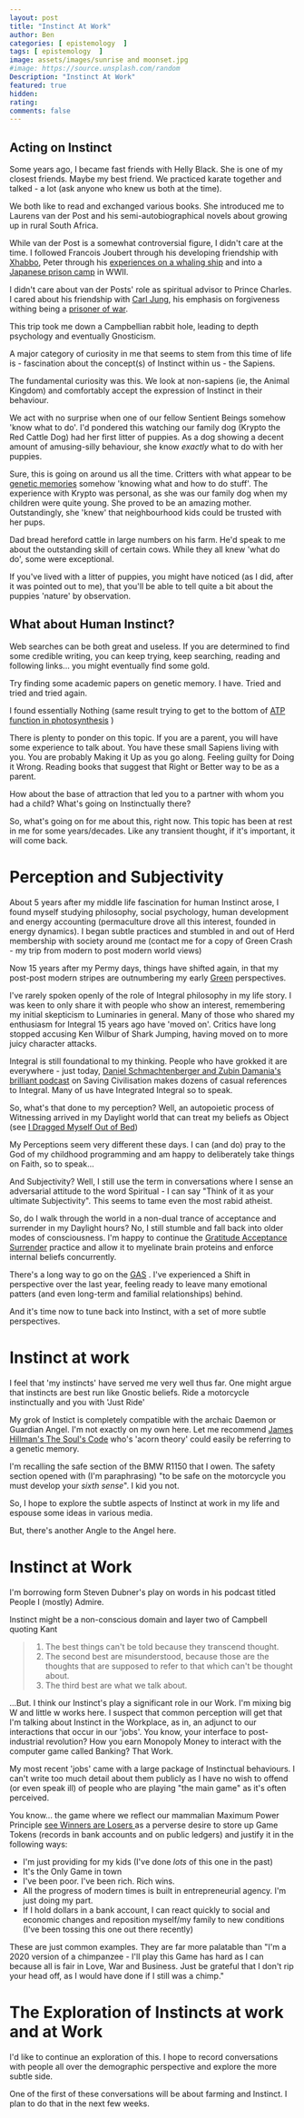 ```yaml
---
layout: post
title: "Instinct At Work"
author: Ben
categories: [ epistemology  ]
tags: [ epistemology  ]
image: assets/images/sunrise and moonset.jpg
#image: https://source.unsplash.com/random
Description: "Instinct At Work"
featured: true
hidden:
rating:
comments: false 
---
```

## Acting on Instinct 

Some years ago, I became fast friends with Helly Black. She is one of my closest friends. Maybe my best friend. We practiced karate together and talked - a lot (ask anyone who knew us both at the time).

We both like to read and exchanged various books. She introduced me to Laurens van der Post and his semi-autobiographical novels about growing up in rural South Africa.

While van der Post is a somewhat controversial figure, I didn't care at the time. I followed Francois Joubert through his developing friendship with [Xhabbo](https://www.goodreads.com/book/show/113387.A_Story_Like_the_Wind), Peter through his [experiences on a whaling ship](https://www.amazon.com/gp/customer-reviews/ROS77WUNGCVCJ/ref=cm_cr_dp_d_rvw_ttl) and into a [Japanese prison camp](https://en.wikipedia.org/wiki/The_Seed_and_the_Sower) in WWII.

I didn't care about van der Posts' role as spiritual advisor to Prince Charles. I cared about his friendship with [Carl Jung](https://carljungdepthpsychologysite.blog/2020/08/03/laurens-van-der-post-jung-and-the-story-of-our-time-anthology/), his emphasis on forgiveness withing being a [prisoner of war](https://en.wikipedia.org/wiki/The_Seed_and_the_Sower).

This trip took me down a Campbellian rabbit hole, leading to depth psychology and eventually Gnosticism.

A major category of curiosity in me that seems to stem from this time of life is - fascination about the concept(s) of Instinct within us - the Sapiens.

The fundamental curiosity was this. We look at non-sapiens (ie, the Animal Kingdom) and comfortably accept the expression of Instinct in their behaviour. 

We act with no surprise when one of our fellow Sentient Beings somehow 'know what to do'. I'd pondered this watching our family dog (Krypto the Red Cattle Dog) had her first litter of puppies. As a dog showing a decent amount of amusing-silly behaviour, she know *exactly* what to do with her puppies.

Sure, this is going on around us all the time. Critters with what appear to be [genetic memories](https://dune.fandom.com/wiki/Genetic_memory) somehow 'knowing what and how to do stuff'. The experience with Krypto was personal, as she was our family dog when my children were quite young. She proved to be an amazing mother. Outstandingly, she 'knew' that neighbourhood kids could be trusted with her pups.

Dad bread hereford cattle in large numbers on his farm. He'd speak to me about the outstanding skill of certain cows. While they all knew 'what do do', some were exceptional. 

If you've lived with a litter of puppies, you might have noticed (as I did, after it was pointed out to me), that you'll be able to tell quite a bit about the puppies 'nature' by observation.

## What about Human Instinct?

Web searches can be both great and useless. If you are determined to find some credible writing, you can keep trying, keep searching, reading and following links... you might eventually find some gold.

Try finding some academic papers on genetic memory. I have. Tried and tried and tried again.

 I found essentially Nothing (same result trying to get to the bottom of [ATP function in photosynthesis](https://www.nature.com/scitable/definition/atp-318/) )

There is plenty to ponder on this topic. If you are a parent, you will have some experience to talk about. You have these small Sapiens living with you. You are probably Making it Up as you go along. Feeling guilty for Doing it Wrong. Reading books that suggest that Right or Better way to be as a parent.

How about the base of attraction that led you to a partner with whom you had a child? What's going on Instinctually there?

So, what's going on for me about this, right now. This topic has been at rest in me for some years/decades. Like any transient thought, if it's important, it will come back.

# Perception and Subjectivity

About 5 years after my middle life fascination for human Instinct arose, I found myself studying philosophy, social psychology, human development and energy accounting (permaculture drove all this interest, founded in energy dynamics). I began subtle practices and stumbled in and out of Herd membership with society around me (contact me for a copy of Green Crash - my trip from modern to post modern world views)

Now 15 years after my Permy days, things have shifted again, in that my post-post modern stripes are outnumbering my early [Green](https://www.dailyevolver.com/wp-content/uploads/2018/11/Altitudes-of-Development.jpg) perspectives.

I've rarely spoken openly of the role of Integral philosophy in my life story. I was keen to only share it with people who show an interest, remembering my initial skepticism to Luminaries in general. Many of those who shared my enthusiasm for Integral 15 years ago have 'moved on'. Critics have long stopped accusing Ken Wilbur of Shark Jumping, having moved on to more juicy character attacks.

Integral is still foundational to my thinking. People who have grokked it are everywhere - just today, [Daniel Schmachtenberger  and Zubin Damania's brilliant podcast](https://zdoggmd.com/daniel-schmachtenberger/) on Saving Civilisation makes dozens of casual references to Integral. Many of us have Integrated Integral so to speak.

So, what's that done to my perception? Well, an autopoietic process of Witnessing arrived in my Daylight world that can treat my beliefs as Object (see [I Dragged Myself Out of Bed](https://benburke.org/i-dragged-myself-out-of-bed/))

My Perceptions seem very different these days. I can (and do) pray to the God of my childhood programming and am happy to deliberately take things on Faith, so to speak...

And Subjectivity? Well, I still use the term in conversations where I sense an adversarial attitude to the word Spiritual - I can say "Think of it as your ultimate Subjectivity". This seems to tame even the most rabid atheist. 

So, do I walk through the world in a non-dual trance of acceptance and surrender in my Daylight hours? No, I still stumble and fall back into older modes of consciousness. I'm happy to continue the [Gratitude Acceptance Surrender](https://www.benburke.org/anxiety-dropped/) practice and allow it to myelinate brain proteins and enforce internal beliefs concurrently.

There's a long way to go on the [GAS](https://www.benburke.org/anxiety-dropped/) . I've experienced a Shift in perspective over the last year, feeling ready to leave many emotional patters (and even long-term and familial relationships) behind.

And it's time now to tune back into Instinct, with a set of more subtle perspectives.

# Instinct at work

I feel that 'my instincts' have served me very well thus far. One might argue that instincts are best run like Gnostic beliefs. Ride a motorcycle instinctually and you with 'Just Ride'

My grok of Instict is completely compatible with the archaic Daemon or Guardian Angel. I'm not exactly on my own here. Let me recommend [James Hillman's The Soul's Code](https://www.goodreads.com/book/show/970831.The_Soul_s_Code) who's 'acorn theory' could easily be referring to a genetic memory.

I'm recalling the safe section of the BMW R1150 that I owen. The safety section opened with (I'm paraphrasing) "to be safe on the motorcycle you must develop your *sixth sense*". I kid you not.

So, I hope to explore the subtle aspects of Instinct at work in my life and espouse some ideas in various media.

But, there's another Angle to the Angel here.

# Instinct at Work 

I'm borrowing form Steven Dubner's play on words in his podcast titled People I (mostly) Admire. 

Instinct might be a non-conscious domain and layer two of Campbell quoting Kant 

>  1. The best things can't be told because they transcend thought.   
> 2. The second best are misunderstood, because those are the thoughts that are supposed to refer to that which can't be thought about.  
> 3. The third best are what we talk about.

...But. I think our Instinct's play a significant role in our Work. I'm mixing big W and little w works here. I suspect that common perception will get that I'm talking about Instinct in the Workplace, as in, an adjunct to our interactions that occur in our 'jobs'. You know, your interface to post-industrial revolution? How you earn Monopoly Money to interact with the computer game called Banking? That Work.

My most recent 'jobs' came with a large package of Instinctual behaviours. I can't write too much detail about them publicly as I have no wish to offend (or even speak ill) of people who are playing "the main game" as it's often perceived. 

You know... the game where we reflect our mammalian Maximum Power Principle [see Winners are Losers ](https://www.benburke.org/winners-are-losers/) as a perverse desire to store up Game Tokens (records in bank accounts and on public ledgers) and justify it in the following ways:

- I'm just providing for my kids (I've done *lots* of this one in the past)
- It's the Only Game in town
- I've been poor. I've been rich. Rich wins. 
- All the progress of modern times is built in entrepreneurial agency. I'm just doing my part.
- If I hold dollars in a bank account, I can react quickly to social and economic changes and reposition myself/my family to new conditions (I've been tossing this one out there recently) 

These are just common examples. They are far more palatable than "I'm a 2020 version of a chimpanzee - I'll play this Game has hard as I can because all is fair in Love, War and Business. Just be grateful that I don't rip your head off, as I would have done if I still was a chimp."


# The Exploration of Instincts at work and at Work

I'd like to continue an exploration of this. I hope to record conversations with people all over the demographic perspective and explore the more subtle side.

One of the first of these conversations will be about farming and Instinct. I plan to do that in the next few weeks.
